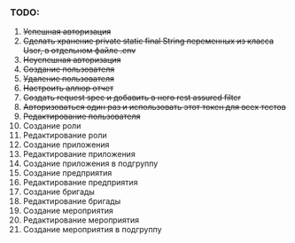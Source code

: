 ### TODO:
1. ~~Успешная авторизация~~
2. ~~Сделать хранение private static final String переменных из класса User, в отдельном файле .env~~
3. ~~Неуспешная авторизация~~
4. ~~Создание пользователя~~
5. ~~Удаление пользователя~~
6. ~~Настроить аллюр отчет~~
7. ~~Создать request spec и добавить в него rest assured filter~~
8. ~~Авторизоваться один раз и использовать этот токен для всех тестов~~ 
9. ~~Редактирование пользователя~~
10. Создание роли
11. Редактирование роли
12. Создание приложения
13. Редактирование приложения
14. Создание приложения в подгруппу
15. Создание предприятия
16. Редактирование предприятия
17. Создание бригады
18. Редактирование бригады
19. Создание мероприятия
20. Редактирование мероприятия
21. Создание мероприятия в подгруппу
